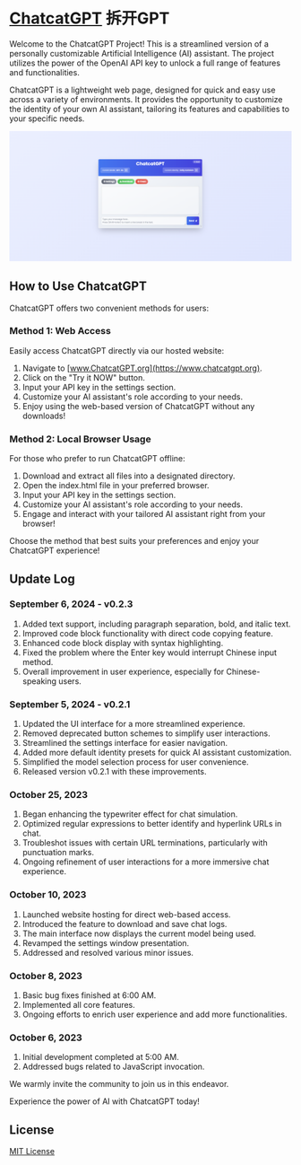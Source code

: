 # [ChatcatGPT](https://www.chatcatgpt.org) 拆开GPT

Welcome to the ChatcatGPT Project! This is a streamlined version of a personally customizable Artificial Intelligence (AI) assistant. The project utilizes the power of the OpenAI API key to unlock a full range of features and functionalities.

ChatcatGPT is a lightweight web page, designed for quick and easy use across a variety of environments. It provides the opportunity to customize the identity of your own AI assistant, tailoring its features and capabilities to your specific needs.

![Demo Image](Media/ChatcatGPT-image-0.2.3.png) 

## How to Use ChatcatGPT
ChatcatGPT offers two convenient methods for users:

### Method 1: Web Access
Easily access ChatcatGPT directly via our hosted website:

1. Navigate to [www.ChatcatGPT.org](https://www.chatcatgpt.org).
2. Click on the "Try it NOW" button.
3. Input your API key in the settings section.
4. Customize your AI assistant's role according to your needs.
5. Enjoy using the web-based version of ChatcatGPT without any downloads!

### Method 2: Local Browser Usage
For those who prefer to run ChatcatGPT offline:

1. Download and extract all files into a designated directory.
2. Open the index.html file in your preferred browser.
3. Input your API key in the settings section.
4. Customize your AI assistant's role according to your needs.
5. Engage and interact with your tailored AI assistant right from your browser!

Choose the method that best suits your preferences and enjoy your ChatcatGPT experience!

## Update Log

### September 6, 2024 - v0.2.3

1.	Added text support, including paragraph separation, bold, and italic text.
2.	Improved code block functionality with direct code copying feature.
3.	Enhanced code block display with syntax highlighting.
4.	Fixed the problem where the Enter key would interrupt Chinese input method.
5.	Overall improvement in user experience, especially for Chinese-speaking users.

### September 5, 2024 - v0.2.1

1. Updated the UI interface for a more streamlined experience.
2. Removed deprecated button schemes to simplify user interactions.
3. Streamlined the settings interface for easier navigation.
4. Added more default identity presets for quick AI assistant customization.
5. Simplified the model selection process for user convenience.
6. Released version v0.2.1 with these improvements.

### October 25, 2023

1. Began enhancing the typewriter effect for chat simulation.
2. Optimized regular expressions to better identify and hyperlink URLs in chat.
3. Troubleshot issues with certain URL terminations, particularly with punctuation marks.
4. Ongoing refinement of user interactions for a more immersive chat experience.

### October 10, 2023

1. Launched website hosting for direct web-based access.
2. Introduced the feature to download and save chat logs.
3. The main interface now displays the current model being used.
4. Revamped the settings window presentation.
5. Addressed and resolved various minor issues.

### October 8, 2023

1. Basic bug fixes finished at 6:00 AM.
2. Implemented all core features.
3. Ongoing efforts to enrich user experience and add more functionalities.

### October 6, 2023

1. Initial development completed at 5:00 AM.
2. Addressed bugs related to JavaScript invocation.

We warmly invite the community to join us in this endeavor.

Experience the power of AI with ChatcatGPT today!

## License
[MIT License](https://github.com/hichipli/ChatcatGPT/blob/main/LICENSE)
